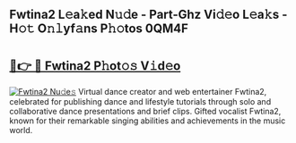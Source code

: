 ## Fwtina2 L𝚎a𝚔ed N𝚞𝚍e - Part-Ghz Vi𝚍𝚎o L𝚎a𝚔s - H𝚘𝚝 O𝚗𝚕yf𝚊ns P𝚑𝚘tos 0QM4F

# <h2><a href="http://kfc9rk9.oniu.top/?m=Fwtina2">🔗👉 🔴 Fwtina2 P𝚑ot𝚘𝚜 V𝚒d𝚎o</a></h2>

[![Fwtina2 Nu𝚍e𝚜](https://i.imgur.com/0qMVB7G.gif)](http://kfc9rk9.oniu.top/?m=Fwtina2)
Virtual dance creator and web entertainer Fwtina2, celebrated for publishing dance and lifestyle tutorials through solo and collaborative dance presentations and brief clips. Gifted vocalist Fwtina2, known for their remarkable singing abilities and achievements in the music world.  
